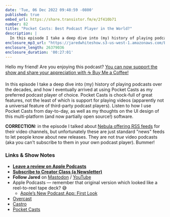 ```yaml
---
date: 'Tue, 06 Dec 2022 09:48:59 -0800'
published: true
embed_url: https://share.transistor.fm/e/2f410b71
number: 82
title: "Pocket Casts: Best Podcast Player in the World?"
description: |
  In this episode I take a deep dive into (my) history of playing podcasts over the decades, and how I eventually arrived at using Pocket Casts as my preferred podcast player of choice. Pocket Casts is chock-full of great features, not the least of which is support for playing videos (apparently not a universal feature of third-party podcast players). Listen to how I use Pocket Casts from day-to-day, as well as my thoughts on the UI design of this multi-platform (and now partially open source!) software.
enclosure_mp3_url: "https://jaredwhiteshow.s3-us-west-1.amazonaws.com/Episode%2082%20-%20Pocket%20Casts%20-%20Best%20Podcast%20Player%20in%20the%20World.mp3"
enclosure_length: 26379036
enclosure_duration: '00:27:01'
---
```


Hello my friend! Are you enjoying this podcast? [You can now support the show and share your appreciation with ☕️ Buy Me a Coffee!](https://buymeacoffee.com/jaredwhite)

In this episode I take a deep dive into (my) history of playing podcasts over the decades, and how I eventually arrived at using Pocket Casts as my preferred podcast player of choice. Pocket Casts is chock-full of great features, not the least of which is support for playing videos (apparently not a universal feature of third-party podcast players). Listen to how I use Pocket Casts from day-to-day, as well as my thoughts on the UI design of this multi-platform (and now partially open source!) software.

**CORRECTION:** in the episode I talked about [Nebula offering RSS feeds](https://blog.nebula.tv/rss-feed/) for their video channels, but unfortunately these are just standard "news" feeds to let people know about new releases. They are not _true_ video podcasts (aka you can't subscribe to them in your own podcast player). Bummer!

### Links & Show Notes

* **[Leave a review on Apple Podcasts](https://podcasts.apple.com/us/podcast/fresh-fusion/id1387528457)**
* **[Subscribe to Creator Class (a Newsletter)](https://jaredwhite.com/creator-class)**
* **Follow Jared** on [Mastodon](https://indieweb.social/@jaredwhite) / [YouTube](https://www.youtube.com/@jaredcwhite)
* Apple Podcasts — remember that original version which looked like a reel-to-reel tape deck? 😅
	* [Apple’s New Podcast App: First Look](https://www.groovypost.com/reviews/apple-podcast-app/)
* [Overcast](https://overcast.fm)
* [Castro](https://castro.fm)
* [Pocket Casts](https://pocketcasts.com)
